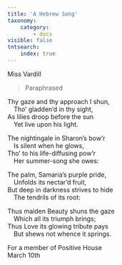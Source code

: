 ```yaml
---
title: 'A Hebrew Song'
taxonomy:
    category:
        - docs
visible: false
tntsearch:
    index: true
---
```


<div class="author">Miss Vardill</div>

> Paraphrased  
  
Thy gaze and thy approach I shun,  
&emsp;Tho’ gladden’d in thy sight,  
As lilies droop before the sun  
&emsp;Yet live upon his light.  
  
The nightingale in Sharon’s bow’r  
&emsp;Is silent when he glows,  
Tho’ to his life-diffusing pow’r  
&emsp;Her summer-song she owes:  
  
The palm, Samaria’s purple pride,  
&emsp;Unfolds its nectar’d fruit,  
But deep in darkness strives to hide  
&emsp;The tendrils of its root:  
  
Thus maiden Beauty shuns the gaze  
&emsp;Which all its triumph brings;  
Thus Love its glowing tribute pays  
&emsp;But shews not whence it springs.  
  
For a member of Positive House  
March 10th  